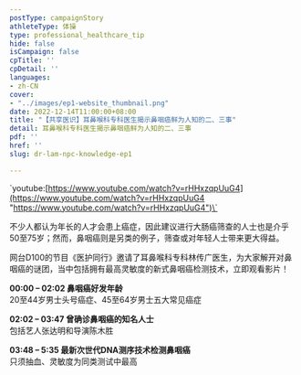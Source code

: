 ```yaml
---
postType: campaignStory
athleteType: 体操
type: professional_healthcare_tip
hide: false
isCampaign: false
cpTitle: ''
cpDetail: ''
languages:
- zh-CN
cover:
- "../images/ep1-website_thumbnail.png"
date: 2022-12-14T11:00:00+08:00
title: "【共享医识】耳鼻喉科专科医生揭示鼻咽癌鲜为人知的二、三事"
detail: 耳鼻喉科专科医生揭示鼻咽癌鲜为人知的二、三事
pdf: ''
href: ''
slug: dr-lam-npc-knowledge-ep1

---
```

\`youtube:[https://www.youtube.com/watch?v=rHHxzqpUuG4](https://www.youtube.com/watch?v=rHHxzqpUuG4 "https://www.youtube.com/watch?v=rHHxzqpUuG4")\`

不少人都认为年长的人才会患上癌症，因此建议进行大肠癌筛查的人士也是介乎50至75岁；然而，鼻咽癌则是另类的例子，筛查或对年轻人士带来更大得益。

网台D100的节目《医护同行》邀请了耳鼻喉科专科林传广医生，为大家解开对鼻咽癌的谜团，当中包括拥有最高灵敏度的新式鼻咽癌检测技术，立即观看影片！

**00:00 – 02:02 鼻咽癌好发年龄**  
20至44岁男士头号癌症、45至64岁男士五大常见癌症

**02:02 – 03:47 曾确诊鼻咽癌的知名人士**  
包括艺人张达明和导演陈木胜

**03:48 – 5:35 最新次世代DNA测序技术检测鼻咽癌**  
只须抽血、灵敏度为同类测试中最高